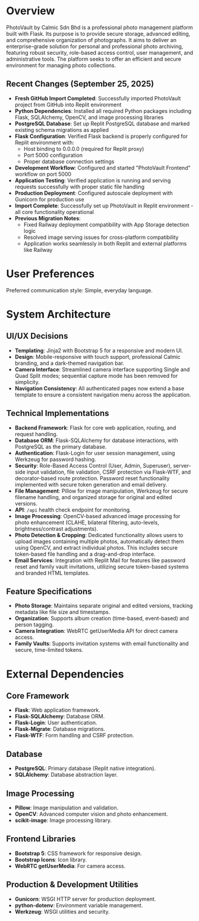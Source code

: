 # Overview

PhotoVault by Calmic Sdn Bhd is a professional photo management platform built with Flask. Its purpose is to provide secure storage, advanced editing, and comprehensive organization of photographs. It aims to deliver an enterprise-grade solution for personal and professional photo archiving, featuring robust security, role-based access control, user management, and administrative tools. The platform seeks to offer an efficient and secure environment for managing photo collections.

## Recent Changes (September 25, 2025)
- **Fresh GitHub Import Completed**: Successfully imported PhotoVault project from GitHub into Replit environment
- **Python Dependencies**: Installed all required Python packages including Flask, SQLAlchemy, OpenCV, and image processing libraries
- **PostgreSQL Database**: Set up Replit PostgreSQL database and marked existing schema migrations as applied
- **Flask Configuration**: Verified Flask backend is properly configured for Replit environment with:
  - Host binding to 0.0.0.0 (required for Replit proxy)
  - Port 5000 configuration
  - Proper database connection settings
- **Development Workflow**: Configured and started "PhotoVault Frontend" workflow on port 5000
- **Application Testing**: Verified application is running and serving requests successfully with proper static file handling
- **Production Deployment**: Configured autoscale deployment with Gunicorn for production use
- **Import Complete**: Successfully set up PhotoVault in Replit environment - all core functionality operational
- **Previous Migration Notes**: 
  - Fixed Railway deployment compatibility with App Storage detection logic
  - Resolved image serving issues for cross-platform compatibility
  - Application works seamlessly in both Replit and external platforms like Railway

# User Preferences

Preferred communication style: Simple, everyday language.

# System Architecture

## UI/UX Decisions
- **Templating**: Jinja2 with Bootstrap 5 for a responsive and modern UI.
- **Design**: Mobile-responsive with touch support, professional Calmic branding, and a dark-themed navigation bar.
- **Camera Interface**: Streamlined camera interface supporting Single and Quad Split modes; sequential capture mode has been removed for simplicity.
- **Navigation Consistency**: All authenticated pages now extend a base template to ensure a consistent navigation menu across the application.

## Technical Implementations
- **Backend Framework**: Flask for core web application, routing, and request handling.
- **Database ORM**: Flask-SQLAlchemy for database interactions, with PostgreSQL as the primary database.
- **Authentication**: Flask-Login for user session management, using Werkzeug for password hashing.
- **Security**: Role-Based Access Control (User, Admin, Superuser), server-side input validation, file validation, CSRF protection via Flask-WTF, and decorator-based route protection. Password reset functionality implemented with secure token generation and email delivery.
- **File Management**: Pillow for image manipulation, Werkzeug for secure filename handling, and organized storage for original and edited versions.
- **API**: `/api` health check endpoint for monitoring.
- **Image Processing**: OpenCV-based advanced image processing for photo enhancement (CLAHE, bilateral filtering, auto-levels, brightness/contrast adjustments).
- **Photo Detection & Cropping**: Dedicated functionality allows users to upload images containing multiple photos, automatically detect them using OpenCV, and extract individual photos. This includes secure token-based file handling and a drag-and-drop interface.
- **Email Services**: Integration with Replit Mail for features like password reset and family vault invitations, utilizing secure token-based systems and branded HTML templates.

## Feature Specifications
- **Photo Storage**: Maintains separate original and edited versions, tracking metadata like file size and timestamps.
- **Organization**: Supports album creation (time-based, event-based) and person tagging.
- **Camera Integration**: WebRTC getUserMedia API for direct camera access.
- **Family Vaults**: Supports invitation systems with email functionality and secure, time-limited tokens.

# External Dependencies

## Core Framework
- **Flask**: Web application framework.
- **Flask-SQLAlchemy**: Database ORM.
- **Flask-Login**: User authentication.
- **Flask-Migrate**: Database migrations.
- **Flask-WTF**: Form handling and CSRF protection.

## Database
- **PostgreSQL**: Primary database (Replit native integration).
- **SQLAlchemy**: Database abstraction layer.

## Image Processing
- **Pillow**: Image manipulation and validation.
- **OpenCV**: Advanced computer vision and photo enhancement.
- **scikit-image**: Image processing library.

## Frontend Libraries
- **Bootstrap 5**: CSS framework for responsive design.
- **Bootstrap Icons**: Icon library.
- **WebRTC getUserMedia**: For camera access.

## Production & Development Utilities
- **Gunicorn**: WSGI HTTP server for production deployment.
- **python-dotenv**: Environment variable management.
- **Werkzeug**: WSGI utilities and security.
